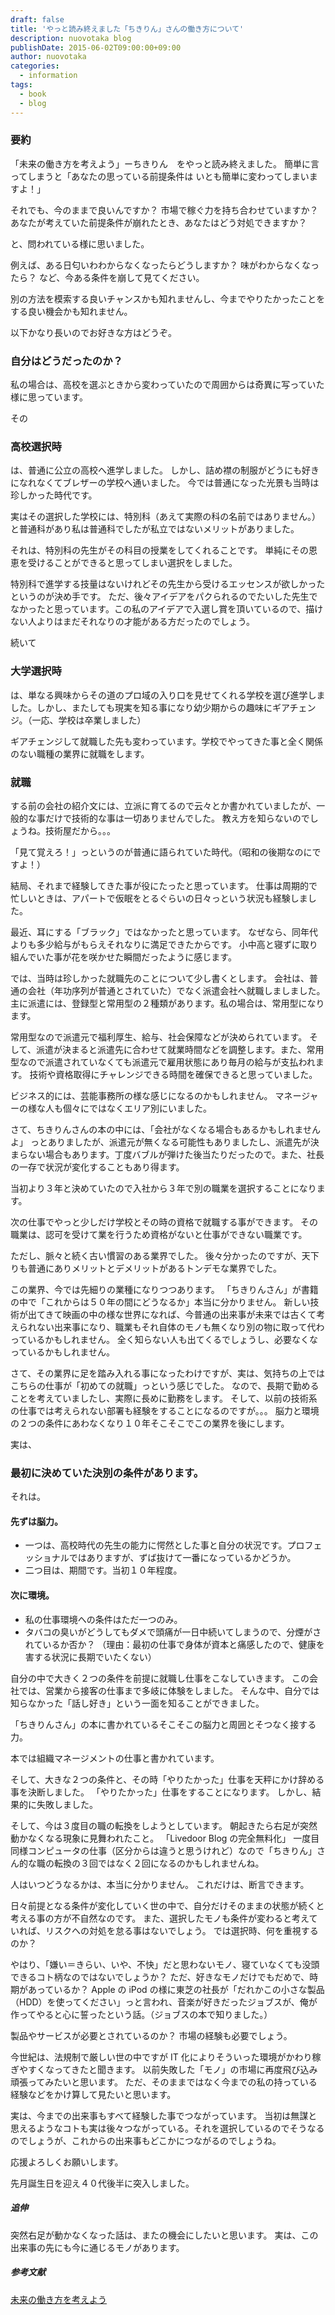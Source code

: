 ```yaml
---
draft: false
title: 'やっと読み終えました「ちきりん」さんの働き方について'
description: nuovotaka blog
publishDate: 2015-06-02T09:00:00+09:00
author: nuovotaka
categories:
  - information
tags:
  - book
  - blog
---
```


### 要約

「未来の働き方を考えよう」ーちきりん　をやっと読み終えました。
簡単に言ってしまうと「あなたの思っている前提条件は いとも簡単に変わってしまいますよ！」

それでも、今のままで良いんですか？
市場で稼ぐ力を持ち合わせていますか？
あなたが考えていた前提条件が崩れたとき、あなたはどう対処できますか？

と、問われている様に思いました。

例えば、ある日匂いわわからなくなったらどうしますか？
味がわからなくなったら？
など、今ある条件を崩して見てください。

別の方法を模索する良いチャンスかも知れませんし、今までやりたかったことをする良い機会かも知れません。

以下かなり長いのでお好きな方はどうぞ。

### 自分はどうだったのか？

私の場合は、高校を選ぶときから変わっていたので周囲からは奇異に写っていた様に思っています。

その

### 高校選択時

は、普通に公立の高校へ進学しました。
しかし、詰め襟の制服がどうにも好きになれなくてブレザーの学校へ通いました。
今では普通になった光景も当時は珍しかった時代です。

実はその選択した学校には、特別科（あえて実際の科の名前ではありません。）と普通科があり私は普通科でしたが私立ではないメリットがありました。

それは、特別科の先生がその科目の授業をしてくれることです。
単純にその恩恵を受けることができると思ってしまい選択をしました。

特別科で進学する技量はないけれどその先生から受けるエッセンスが欲しかったというのが決め手です。
ただ、後々アイデアをパクられるのでたいした先生でなかったと思っています。この私のアイデアで入選し賞を頂いているので、描けない人よりはまだそれなりの才能がある方だったのでしょう。

続いて

### 大学選択時

は、単なる興味からその道のプロ域の入り口を見せてくれる学校を選び進学しました。しかし、またしても現実を知る事になり幼少期からの趣味にギアチェンジ。（一応、学校は卒業しました）

ギアチェンジして就職した先も変わっています。学校でやってきた事と全く関係のない職種の業界に就職をします。

### 就職

する前の会社の紹介文には、立派に育てるので云々とか書かれていましたが、一般的な事だけで技術的な事は一切ありませんでした。
教え方を知らないのでしょうね。技術屋だから。。。

「見て覚えろ！」っというのが普通に語られていた時代。（昭和の後期なのにですよ！）

結局、それまで経験してきた事が役にたったと思っています。
仕事は周期的で忙しいときは、アパートで仮眠をとるぐらいの日々っという状況も経験しました。

最近、耳にする「ブラック」ではなかったと思っています。
なぜなら、同年代よりも多少給与がもらえそれなりに満足できたからです。
小中高と寝ずに取り組んでいた事が花を咲かせた瞬間だったように感じます。

では、当時は珍しかった就職先のことについて少し書くとします。
会社は、普通の会社（年功序列が普通とされていた）でなく派遣会社へ就職しましました。主に派遣には、登録型と常用型の２種類があります。私の場合は、常用型になります。

常用型なので派遣元で福利厚生、給与、社会保障などが決められています。
そして、派遣が決まると派遣先に合わせて就業時間などを調整します。また、常用型なので派遣されていなくても派遣元で雇用状態にあり毎月の給与が支払われます。
技術や資格取得にチャレンジできる時間を確保できると思っていました。

ビジネス的には、芸能事務所の様な感じになるのかもしれません。
マネージャーの様な人も個々にではなくエリア別にいました。

さて、ちきりんさんの本の中には、「会社がなくなる場合もあるかもしれませんよ」 っとありましたが、派遣元が無くなる可能性もありましたし、派遣先が決まらない場合もあります。丁度バブルが弾けた後当たりだったので。また、社長の一存で状況が変化することもあり得ます。

当初より３年と決めていたので入社から３年で別の職業を選択することになります。

次の仕事でやっと少しだけ学校とその時の資格で就職する事ができます。
その職業は、認可を受けて業を行うため資格がないと仕事ができない職業です。

ただし、脈々と続く古い慣習のある業界でした。
後々分かったのですが、天下りも普通にありメリットとデメリットがあるトンデモな業界でした。

この業界、今では先細りの業種になりつつあります。
「ちきりんさん」が書籍の中で「これからは５０年の間にどうなるか」本当に分かりません。
新しい技術が出てきて映画の中の様な世界になれば、今普通の出来事が未来では古くて考えられない出来事になり、職業もそれ自体のモノも無くなり別の物に取って代わっているかもしれません。
全く知らない人も出てくるでしょうし、必要なくなっているかもしれません。

さて、その業界に足を踏み入れる事になったわけですが、実は、気持ちの上ではこちらの仕事が「初めての就職」っという感じでした。
なので、長期で勤めることを考えていましたし、実際に長めに勤務をします。
そして、以前の技術系の仕事では考えられない部署も経験をすることになるのですが。。。
脳力と環境の２つの条件にあわなくなり１０年そこそこでこの業界を後にします。

実は、

### 最初に決めていた決別の条件があります。

それは。

#### 先ずは脳力。

- 一つは、高校時代の先生の能力に愕然とした事と自分の状況です。プロフェッショナルではありますが、ずば抜けて一番になっているかどうか。
- 二つ目は、期間です。当初１０年程度。

#### 次に環境。

- 私の仕事環境への条件はただ一つのみ。
- タバコの臭いがどうしてもダメで頭痛が一日中続いてしまうので、分煙がされているか否か？
  （理由：最初の仕事で身体が資本と痛感したので、健康を害する状況に長期でいたくない）

自分の中で大きく２つの条件を前提に就職し仕事をこなしていきます。
この会社では、営業から接客の仕事まで多岐に体験をしました。
そんな中、自分では知らなかった「話し好き」という一面を知ることができました。

「ちきりんさん」の本に書かれているそこそこの脳力と周囲とそつなく接する力。

本では組織マネージメントの仕事と書かれています。

そして、大きな２つの条件と、その時「やりたかった」仕事を天秤にかけ辞める事を決断しました。
「やりたかった」仕事をすることになります。
しかし、結果的に失敗しました。

そして、今は３度目の職の転換をしようとしています。
朝起きたら右足が突然動かなくなる現象に見舞われたこと。
「Livedoor Blog の完全無料化」
一度目同様コンピュータの仕事（区分からは違うと思うけれど）なので「ちきりん」さん的な職の転換の３回ではなく２回になるのかもしれませんね。

人はいつどうなるかは、本当に分かりません。
これだけは、断言できます。

日々前提となる条件が変化していく世の中で、自分だけそのままの状態が続くと考える事の方が不自然なのです。
また、選択したモノも条件が変わると考えていれば、リスクへの対処を怠る事はないでしょう。
では選択時、何を重視するのか？

やはり、「嫌い＝きらい、いや、不快」だと思わないモノ、寝ていなくても没頭できるコト柄なのではないでしょうか？
ただ、好きなモノだけでもだめで、時期があっているか？
Apple の iPod の様に東芝の社長が「だれかこの小さな製品（HDD）を使ってください」っと言われ、音楽が好きだったジョブスが、俺が作ってやると心に誓ったという話。（ジョブスの本で知りました。）

製品やサービスが必要とされているのか？
市場の経験も必要でしょう。

今世紀は、法規制で厳しい世の中ですが IT 化によりそういった環境がかわり稼ぎやすくなってきたと聞きます。
以前失敗した「モノ」の市場に再度飛び込み頑張ってみたいと思います。
ただ、そのままではなく今までの私の持っている経験などをかけ算して見たいと思います。

実は、今までの出来事もすべて経験した事でつながっています。
当初は無謀と思えるようなコトも実は後々つながっている。それを選択しているのでそうなるのでしょうが、これからの出来事もどこかにつながるのでしょうね。

応援よろしくお願いします。

先月誕生日を迎え４０代後半に突入しました。

##### 追伸

突然右足が動かなくなった話は、またの機会にしたいと思います。
実は、この出来事の先にも今に通じるモノがあります。

##### 参考文献

[未来の働き方を考えよう](https://www.amazon.co.jp/%E6%9C%AA%E6%9D%A5%E3%81%AE%E5%83%8D%E3%81%8D%E6%96%B9%E3%82%92%E8%80%83%E3%81%88%E3%82%88%E3%81%86-%E4%BA%BA%E7%94%9F%E3%81%AF%E4%BA%8C%E5%9B%9E%E3%80%81%E7%94%9F%E3%81%8D%E3%82%89%E3%82%8C%E3%82%8B-%E6%96%87%E6%98%A5%E6%96%87%E5%BA%AB-%E3%81%A1%E3%81%8D%E3%82%8A%E3%82%93-ebook/dp/B0171DVCIM/ref=sr_1_1?__mk_ja_JP=%E3%82%AB%E3%82%BF%E3%82%AB%E3%83%8A&crid=19BIYHZ0HT6SC&keywords=%E6%9C%AA%E6%9D%A5%E3%81%AE%E5%83%8D%E3%81%8D%E6%96%B9%E3%82%92%E8%80%83%E3%81%88%E3%82%88%E3%81%86&qid=1688410597&sprefix=%E6%9C%AA%E6%9D%A5%E3%81%AE%E5%83%8D%E3%81%8D%E6%96%B9%E3%82%92%E8%80%83%E3%81%88%E3%82%88%E3%81%86%2Caps%2C545&sr=8-1)
